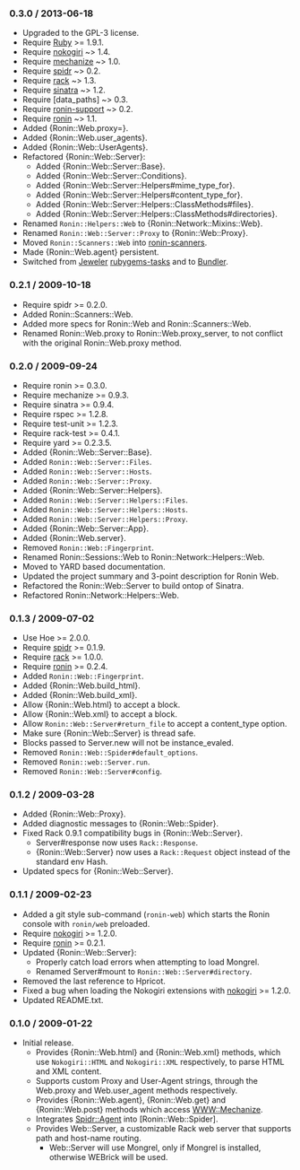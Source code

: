 ### 0.3.0 / 2013-06-18

* Upgraded to the GPL-3 license.
* Require [Ruby] >= 1.9.1.
* Require [nokogiri] ~> 1.4.
* Require [mechanize] ~> 1.0.
* Require [spidr] ~> 0.2.
* Require [rack] ~> 1.3.
* Require [sinatra] ~> 1.2.
* Require [data\_paths] ~> 0.3.
* Require [ronin-support] ~> 0.2.
* Require [ronin] ~> 1.1.
* Added {Ronin::Web.proxy=}.
* Added {Ronin::Web.user_agents}.
* Added {Ronin::Web::UserAgents}.
* Refactored {Ronin::Web::Server}:
  * Added {Ronin::Web::Server::Base}.
  * Added {Ronin::Web::Server::Conditions}.
  * Added {Ronin::Web::Server::Helpers#mime_type_for}.
  * Added {Ronin::Web::Server::Helpers#content_type_for}.
  * Added {Ronin::Web::Server::Helpers::ClassMethods#files}.
  * Added {Ronin::Web::Server::Helpers::ClassMethods#directories}.
* Renamed `Ronin::Helpers::Web` to {Ronin::Network::Mixins::Web}.
* Renamed `Ronin::Web::Server::Proxy` to {Ronin::Web::Proxy}.
* Moved `Ronin::Scanners::Web` into [ronin-scanners].
* Made {Ronin::Web.agent} persistent.
* Switched from [Jeweler](https://github.com/technicalpickles/jeweler)
  [rubygems-tasks](http://github.com/postmodern/rubygems-tasks) and to
  [Bundler](http://gembundler.com).

### 0.2.1 / 2009-10-18

* Require spidr >= 0.2.0.
* Added Ronin::Scanners::Web.
* Added more specs for Ronin::Web and Ronin::Scanners::Web.
* Renamed Ronin::Web.proxy to Ronin::Web.proxy_server, to not conflict
  with the original Ronin::Web.proxy method.

### 0.2.0 / 2009-09-24

* Require ronin >= 0.3.0.
* Require mechanize >= 0.9.3.
* Require sinatra >= 0.9.4.
* Require rspec >= 1.2.8.
* Require test-unit >= 1.2.3.
* Require rack-test >= 0.4.1.
* Require yard >= 0.2.3.5.
* Added {Ronin::Web::Server::Base}.
* Added `Ronin::Web::Server::Files`.
* Added `Ronin::Web::Server::Hosts`.
* Added `Ronin::Web::Server::Proxy`.
* Added {Ronin::Web::Server::Helpers}.
* Added `Ronin::Web::Server::Helpers::Files`.
* Added `Ronin::Web::Server::Helpers::Hosts`.
* Added `Ronin::Web::Server::Helpers::Proxy`.
* Added {Ronin::Web::Server::App}.
* Added {Ronin::Web.server}.
* Removed `Ronin::Web::Fingerprint`.
* Renamed Ronin::Sessions::Web to Ronin::Network::Helpers::Web.
* Moved to YARD based documentation.
* Updated the project summary and 3-point description for Ronin Web.
* Refactored the Ronin::Web::Server to build ontop of Sinatra.
* Refactored Ronin::Network::Helpers::Web.

### 0.1.3 / 2009-07-02

* Use Hoe >= 2.0.0.
* Require [spidr] >= 0.1.9.
* Require [rack] >= 1.0.0.
* Require [ronin] >= 0.2.4.
* Added `Ronin::Web::Fingerprint`.
* Added {Ronin::Web.build_html}.
* Added {Ronin::Web.build_xml}.
* Allow {Ronin::Web.html} to accept a block.
* Allow {Ronin::Web.xml} to accept a block.
* Allow `Ronin::Web::Server#return_file` to accept a content_type option.
* Make sure {Ronin::Web::Server} is thread safe.
* Blocks passed to Server.new will not be instance_evaled.
* Removed `Ronin::Web::Spider#default_options`.
* Removed `Ronin::web::Server.run`.
* Removed `Ronin::Web::Server#config`.

### 0.1.2 / 2009-03-28

* Added {Ronin::Web::Proxy}.
* Added diagnostic messages to {Ronin::Web::Spider}.
* Fixed Rack 0.9.1 compatibility bugs in {Ronin::Web::Server}.
  * Server#response now uses `Rack::Response`.
  * {Ronin::Web::Server} now uses a `Rack::Request` object instead of the
    standard env Hash.
* Updated specs for {Ronin::Web::Server}.

### 0.1.1 / 2009-02-23

* Added a git style sub-command (`ronin-web`) which starts the Ronin
  console with `ronin/web` preloaded.
* Require [nokogiri] >= 1.2.0.
* Require [ronin] >= 0.2.1.
* Updated {Ronin::Web::Server}:
  * Properly catch load errors when attempting to load Mongrel.
  * Renamed Server#mount to `Ronin::Web::Server#directory`.
* Removed the last reference to Hpricot.
* Fixed a bug when loading the Nokogiri extensions with [nokogiri] >= 1.2.0.
* Updated README.txt.

### 0.1.0 / 2009-01-22

* Initial release.
  * Provides {Ronin::Web.html} and {Ronin::Web.xml} methods, which use
    `Nokogiri::HTML` and `Nokogiri::XML` respectively, to parse HTML and XML
    content.
  * Supports custom Proxy and User-Agent strings, through
    the Web.proxy and Web.user_agent methods respectively.
  * Provides {Ronin::Web.agent}, {Ronin::Web.get} and {Ronin::Web.post} methods
    which access [WWW::Mechanize][mechanize].
  * Integrates [Spidr::Agent][spidr] into [Ronin::Web::Spider].
  * Provides Web::Server, a customizable Rack web server that supports path
    and host-name routing.
    * Web::Server will use Mongrel, only if Mongrel is installed, otherwise
      WEBrick will be used.

[Ruby]: http://www.ruby-lang.org
[nokogiri]: https://github.com/tenderlove/nokogiri
[libxml2]: http://xmlsoft.org/
[libxslt]: http://xmlsoft.org/XSLT/
[mechanize]: https://github.com/tenderlove/mechanize
[spidr]: https://github.com/postmodern/spidr
[rack]: https://github.com/rack/rack
[sinatra]: https://github.com/sinatra/sinatra
[data_paths]: https://github.com/postmodern/data_paths
[ronin-support]: https://github.com/ronin-rb/ronin-support
[ronin]: https://github.com/ronin-rb/ronin
[ronin-scanners]: https://github.com/ronin-rb/ronin-scanners
